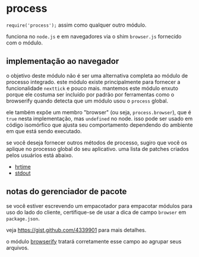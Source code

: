 # process

`require('process');` assim como qualquer outro módulo.

funciona no `node.js` e em navegadores via o shim `browser.js` fornecido com o módulo.

## implementação ao navegador

o objetivo deste módulo não é ser uma alternativa completa ao módulo de processo integrado. este módulo existe principalmente para fornecer a funcionalidade `nexttick` e pouco mais. mantemos este módulo enxuto porque ele costuma ser incluído por padrão por ferramentas como o browserify quando detecta que um módulo usou o `process` global.

ele também expõe um membro "browser" (ou seja, ``process.browser``), que é `true` nesta implementação, mas `undefined` no node. isso pode ser usado em código isomórfico que ajusta seu comportamento dependendo do ambiente em que está sendo executado.

se você deseja fornecer outros métodos de processo, sugiro que você os aplique no processo global do seu aplicativo. uma lista de patches criados pelos usuários está abaixo.

- [hrtime](https://github.com/kumavis/browser-process-hrtime)
- [stdout](https://github.com/kumavis/browser-stdout)

## notas do gerenciador de pacote

se você estiver escrevendo um empacotador para empacotar módulos para uso do lado do cliente, certifique-se de usar a dica de campo `browser` em `package.json`.

veja https://gist.github.com/4339901 para mais detalhes.

o módulo [browserify](https://github.com/substack/node-browserify) tratará corretamente esse campo ao agrupar seus arquivos.
